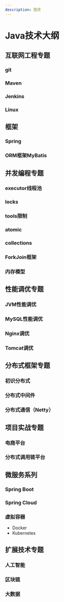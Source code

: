 ```yaml
---
description: 图灵
---
```


# Java技术大纲

## 互联网工程专题

### git

### Maven

### Jenkins

### Linux

## 框架

### Spring

### ORM框架MyBatis

## 并发编程专题

### executor线程池

### locks

### tools限制

### atomic

### collections

### ForkJoin框架

### 内存模型

## 性能调优专题

### JVM性能调优

### MySQL性能调优

### Nginx调优

### Tomcat调优

## 分布式框架专题

### 初识分布式

### 分布式中间件

### 分布式通信（Netty）

## 项目实战专题

### 电商平台

### 分布式调用链平台

## 微服务系列

### Spring Boot

### Spring Cloud

### 虚拟容器

* Docker
* Kubernetes

## 扩展技术专题

### 人工智能

### 区块链

### 大数据



